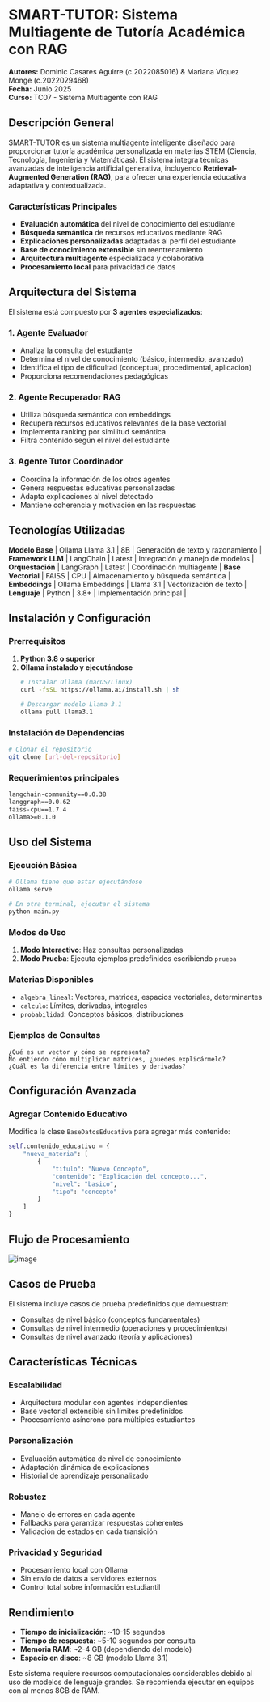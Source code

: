 # SMART-TUTOR: Sistema Multiagente de Tutoría Académica con RAG

**Autores:** Dominic Casares Aguirre (c.2022085016) & Mariana Víquez Monge (c.2022029468)  
**Fecha:** Junio 2025  
**Curso:** TC07 - Sistema Multiagente con RAG

##  Descripción General

SMART-TUTOR es un sistema multiagente inteligente diseñado para proporcionar tutoría académica personalizada en materias STEM (Ciencia, Tecnología, Ingeniería y Matemáticas). El sistema integra técnicas avanzadas de inteligencia artificial generativa, incluyendo **Retrieval-Augmented Generation (RAG)**, para ofrecer una experiencia educativa adaptativa y contextualizada.

### Características Principales

-  **Evaluación automática** del nivel de conocimiento del estudiante
-  **Búsqueda semántica** de recursos educativos mediante RAG
-  **Explicaciones personalizadas** adaptadas al perfil del estudiante
-  **Base de conocimiento extensible** sin reentrenamiento
-  **Arquitectura multiagente** especializada y colaborativa
-  **Procesamiento local** para privacidad de datos

##  Arquitectura del Sistema

El sistema está compuesto por **3 agentes especializados**:

### 1. **Agente Evaluador**
- Analiza la consulta del estudiante
- Determina el nivel de conocimiento (básico, intermedio, avanzado)
- Identifica el tipo de dificultad (conceptual, procedimental, aplicación)
- Proporciona recomendaciones pedagógicas

### 2. **Agente Recuperador RAG**
- Utiliza búsqueda semántica con embeddings
- Recupera recursos educativos relevantes de la base vectorial
- Implementa ranking por similitud semántica
- Filtra contenido según el nivel del estudiante

### 3. **Agente Tutor Coordinador**
- Coordina la información de los otros agentes
- Genera respuestas educativas personalizadas
- Adapta explicaciones al nivel detectado
- Mantiene coherencia y motivación en las respuestas

## Tecnologías Utilizadas

**Modelo Base** | Ollama Llama 3.1 | 8B | Generación de texto y razonamiento |
**Framework LLM** | LangChain | Latest | Integración y manejo de modelos |
**Orquestación** | LangGraph | Latest | Coordinación multiagente |
**Base Vectorial** | FAISS | CPU | Almacenamiento y búsqueda semántica |
**Embeddings** | Ollama Embeddings | Llama 3.1 | Vectorización de texto |
**Lenguaje** | Python | 3.8+ | Implementación principal |

##  Instalación y Configuración

### Prerrequisitos

1. **Python 3.8 o superior**
2. **Ollama instalado y ejecutándose**
   ```bash
   # Instalar Ollama (macOS/Linux)
   curl -fsSL https://ollama.ai/install.sh | sh
   
   # Descargar modelo Llama 3.1
   ollama pull llama3.1
   ```

### Instalación de Dependencias

```bash
# Clonar el repositorio
git clone [url-del-repositorio]
```

### Requerimientos principales

```txt
langchain-community==0.0.38
langgraph==0.0.62
faiss-cpu==1.7.4
ollama>=0.1.0
```

##  Uso del Sistema

### Ejecución Básica

```bash
# Ollama tiene que estar ejecutándose
ollama serve

# En otra terminal, ejecutar el sistema
python main.py
```

### Modos de Uso

1. **Modo Interactivo**: Haz consultas personalizadas
2. **Modo Prueba**: Ejecuta ejemplos predefinidos escribiendo `prueba`

### Materias Disponibles

- `algebra_lineal`: Vectores, matrices, espacios vectoriales, determinantes
- `calculo`: Límites, derivadas, integrales
- `probabilidad`: Conceptos básicos, distribuciones

### Ejemplos de Consultas

```
¿Qué es un vector y cómo se representa?
No entiendo cómo multiplicar matrices, ¿puedes explicármelo?
¿Cuál es la diferencia entre límites y derivadas?
```

##  Configuración Avanzada

### Agregar Contenido Educativo

Modifica la clase `BaseDatosEducativa` para agregar más contenido:

```python
self.contenido_educativo = {
    "nueva_materia": [
        {
            "titulo": "Nuevo Concepto",
            "contenido": "Explicación del concepto...",
            "nivel": "basico",
            "tipo": "concepto"
        }
    ]
}
```

##  Flujo de Procesamiento

![image](https://github.com/user-attachments/assets/7ca1d356-f882-44d1-8664-2379f0f686a3)


##  Casos de Prueba

El sistema incluye casos de prueba predefinidos que demuestran:

- Consultas de nivel básico (conceptos fundamentales)
- Consultas de nivel intermedio (operaciones y procedimientos)
- Consultas de nivel avanzado (teoría y aplicaciones)

##  Características Técnicas

### Escalabilidad
- Arquitectura modular con agentes independientes
- Base vectorial extensible sin límites predefinidos
- Procesamiento asíncrono para múltiples estudiantes

### Personalización
- Evaluación automática de nivel de conocimiento
- Adaptación dinámica de explicaciones
- Historial de aprendizaje personalizado

### Robustez
- Manejo de errores en cada agente
- Fallbacks para garantizar respuestas coherentes
- Validación de estados en cada transición

### Privacidad y Seguridad
- Procesamiento local con Ollama
- Sin envío de datos a servidores externos
- Control total sobre información estudiantil

##  Rendimiento

- **Tiempo de inicialización**: ~10-15 segundos
- **Tiempo de respuesta**: ~5-10 segundos por consulta
- **Memoria RAM**: ~2-4 GB (dependiendo del modelo)
- **Espacio en disco**: ~8 GB (modelo Llama 3.1)

Este sistema requiere recursos computacionales considerables debido al uso de modelos de lenguaje grandes. Se recomienda ejecutar en equipos con al menos 8GB de RAM.
